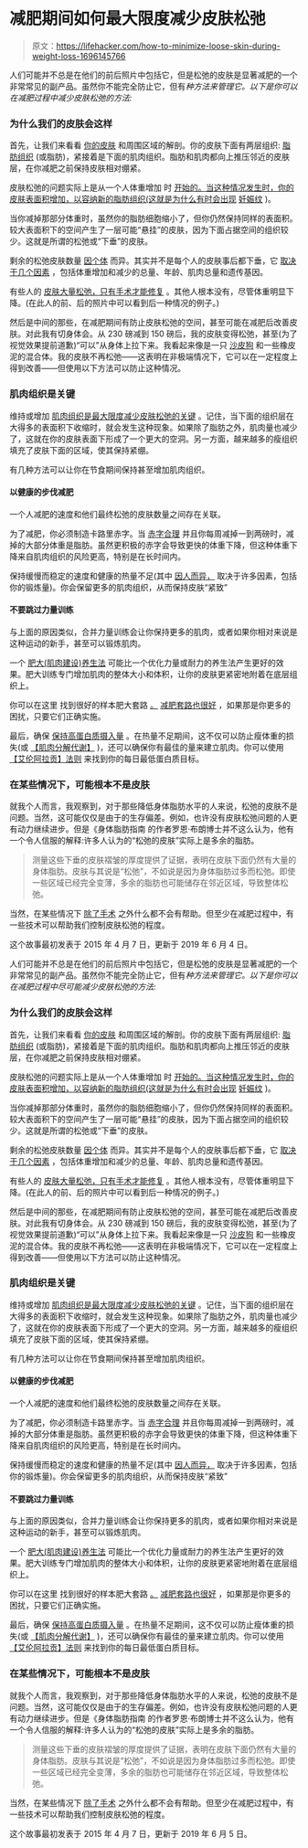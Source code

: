 # 减肥期间如何最大限度减少皮肤松弛

> 原文：<https://lifehacker.com/how-to-minimize-loose-skin-during-weight-loss-1696145766>

人们可能并不总是在他们的前后照片中包括它，但是松弛的皮肤是显著减肥的一个非常常见的副产品。虽然你不能完全防止它，但有*种方法来管理它。以下是你可以在减肥过程中减少皮肤松弛的方法:* 



### **为什么我们的皮肤会这样**

首先，让我们来看看 [你的皮肤](https://journals.lww.com/jdnaonline/Fulltext/2011/07000/Anatomy_and_Physiology_of_the_Skin.3.aspx) 和周围区域的解剖。你的皮肤下面有两层组织: [脂肪组织](http://dmm.biologists.org/content/5/5/588) (或脂肪)，紧接着是下面的肌肉组织。脂肪和肌肉都向上推压邻近的皮肤层，在你减肥之前保持皮肤相对绷紧。

皮肤松弛的问题实际上是从一个人体重增加 时 [开始的。当这种情况发生时，你的皮肤表面积增加，以容纳新的脂肪组织(这就是为什么有时会出现](https://www.aad.org/public/skin-hair-nails/skin-care/stretch-marks) [妊娠纹](https://www.nhs.uk/conditions/stretch-marks/#) )。

当你减掉那部分体重时，虽然你的脂肪细胞缩小了，但你仍然保持同样的表面积。较大表面积下的空间产生了一层可能“悬挂”的皮肤，因为下面占据空间的组织较少。这就是所谓的松弛或“下垂”的皮肤。

剩余的松弛皮肤数量 [因个体](https://www.health.com/weight-loss/loose-skin-after-weight-loss) 而异。其实并不是每个人的皮肤事后都下垂，它 [取决于几个因素](https://www.healthline.com/nutrition/loose-skin-after-weight-loss#section2) ，包括体重增加和减少的总量、年龄、肌肉总量和遗传基因。

有些人的 [皮肤大量松弛，只有手术才能修复](http://www.likeaboss.com/featured/guy-lost-160lbs-ton-loose-skin-hes-still-confident-like-boss/) 。其他人根本没有，尽管体重明显下降。(在此人的前、后的照片中可以看到后一种情况的例子。)

然后是中间的那些，在减肥期间有防止皮肤松弛的空间，甚至可能在减肥后改善皮肤。对此我有切身体会。从 230 磅减到 150 磅后，我的皮肤变得松弛，甚至(为了视觉效果提前道歉)“可以”从身体上拉下来。我看起来像是一只 [沙皮狗](http://en.wikipedia.org/wiki/Shar_Pei) 和一些橡皮泥的混合体。我的皮肤不再松弛——这表明在非极端情况下，它可以在一定程度上得到改善——但使用以下方法可以防止这种情况。

### **肌肉组织是关键**

维持或增加 [肌肉组织是最大限度减少皮肤松弛的关键](https://www.nbcnews.com/health/health-news/after-huge-weight-loss-sagging-skin-remains-n44481) 。记住，当下面的组织层在大得多的表面积下收缩时，就会发生这种现象。如果除了脂肪之外，肌肉量也减少了，这就在你的皮肤表面下形成了一个更大的空洞。另一方面，越来越多的瘦组织填充了皮肤下面的区域，使其保持紧绷。

有几种方法可以让你在节食期间保持甚至增加肌肉组织。

#### **以健康的步伐减肥**

一个人减肥的速度和他们最终松弛的皮肤数量之间存在关联。

为了减肥，你必须制造卡路里赤字。当 [赤字合理](http://vitals.lifehacker.com/how-to-set-a-target-body-weight-for-better-chances-of-d-1678382801) 并且你每周减掉一到两磅时，减掉的大部分体重是脂肪。虽然更积极的赤字会导致更快的体重下降，但这种体重下降来自肌肉组织的风险更高，特别是在长时间内。

保持缓慢而稳定的速度和健康的热量不足(其中 [因人而异，](https://www.self.com/story/calories-for-weight-loss) 取决于许多因素，包括你的锻炼量)。你会保留更多的肌肉组织，从而保持皮肤“紧致”

#### **不要跳过力量训练**

与上面的原因类似，合并力量训练会让你保持更多的肌肉，或者如果你相对来说是这种运动的新手，甚至可以锻炼肌肉。

一个 [肥大(肌肉建设)养生法](https://www.menshealth.com/fitness/a25252586/muscle-hypertrophy/) 可能比一个优化力量或耐力的养生法产生更好的效果。肥大训练专门增加肌肉的整体大小和体积，让你的皮肤更紧密地附着在底层组织上。

你可以在这里 找到很好的样本肥大套路 [。](http://muscularstrength.com/article/Beginners-Hypertrophy-Program-muscle-gain) [减肥套路也很好](http://vitals.lifehacker.com/are-bodyweight-exercises-effective-1684200011) ，如果那是你更多的困扰，只要它们正确实施。

最后，确保 [保持高蛋白质摄入量](http://vitals.lifehacker.com/create-higher-protein-versions-of-common-foods-for-more-1694873400) 。在热量不足期间，这不仅可以防止瘦体重的损失(或 [【肌肉分解代谢】](https://www.bodybuilding.com/fun/catabolic_crushers.htm) )，还可以确保你有最佳的量来建立肌肉。你可以使用 [【艾伦阿拉贡】法则](http://vitals.lifehacker.com/how-to-determine-the-number-of-calories-you-should-eat-1693372946) 来找到你的每日最低蛋白质目标。

### **在某些情况下，可能根本不是皮肤**

就我个人而言，我观察到，对于那些降低身体脂肪水平的人来说，松弛的皮肤不是问题。当然，这可能仅仅是由于的生存偏差。例如，也许没有皮肤松弛问题的人更有动力继续进步。但是《身体脂肪指南 的作者罗恩·布朗博士并不这么认为，他有一个令人信服的解释:许多人认为的“松弛的皮肤”实际上是多余的脂肪。

> 测量这些下垂的皮肤褶皱的厚度提供了证据，表明在皮肤下面仍然有大量的身体脂肪。皮肤与其说是“松弛”，不如说是因为身体脂肪过多而松弛。即使一些区域已经完全变薄，多余的脂肪也可能储存在邻近区域，导致整体松弛。

当然，在某些情况下 [除了手术](https://www.plasticsurgery.org/cosmetic-procedures/body-contouring) 之外什么都不会有帮助。但至少在减肥过程中，有一些技术可以帮助我们控制皮肤松弛的程度。

这个故事最初发表于 2015 年 4 月 7 日，更新于 2019 年 6 月 4 日。

人们可能并不总是在他们的前后照片中包括它，但是松弛的皮肤是显著减肥的一个非常常见的副产品。虽然你不能完全防止它，但有*种方法来管理它。以下是你可以在减肥过程中尽可能减少皮肤松弛的方法:*

### **为什么我们的皮肤会这样**

首先，让我们来看看 [你的皮肤](https://journals.lww.com/jdnaonline/Fulltext/2011/07000/Anatomy_and_Physiology_of_the_Skin.3.aspx) 和周围区域的解剖。你的皮肤下面有两层组织: [脂肪组织](http://dmm.biologists.org/content/5/5/588) (或脂肪)，紧接着是下面的肌肉组织。脂肪和肌肉都向上推压邻近的皮肤层，在你减肥之前保持皮肤相对绷紧。

皮肤松弛的问题实际上是从一个人体重增加 时 [开始的。当这种情况发生时，你的皮肤表面积增加，以容纳新的脂肪组织(这就是为什么有时会出现](https://www.aad.org/public/skin-hair-nails/skin-care/stretch-marks) [妊娠纹](https://www.nhs.uk/conditions/stretch-marks/#) )。

当你减掉那部分体重时，虽然你的脂肪细胞缩小了，但你仍然保持同样的表面积。较大表面积下的空间产生了一层可能“悬挂”的皮肤，因为下面占据空间的组织较少。这就是所谓的松弛或“下垂”的皮肤。

剩余的松弛皮肤数量 [因个体](https://www.health.com/weight-loss/loose-skin-after-weight-loss) 而异。其实并不是每个人的皮肤事后都下垂，它 [取决于几个因素](https://www.healthline.com/nutrition/loose-skin-after-weight-loss#section2) ，包括体重增加和减少的总量、年龄、肌肉总量和遗传基因。

有些人的 [皮肤大量松弛，只有手术才能修复](http://www.likeaboss.com/featured/guy-lost-160lbs-ton-loose-skin-hes-still-confident-like-boss/) 。其他人根本没有，尽管体重明显下降。(在此人的前、后的照片中可以看到后一种情况的例子。)

然后是中间的那些，在减肥期间有防止皮肤松弛的空间，甚至可能在减肥后改善皮肤。对此我有切身体会。从 230 磅减到 150 磅后，我的皮肤变得松弛，甚至(为了视觉效果提前道歉)“可以”从身体上拉下来。我看起来像是一只 [沙皮狗](http://en.wikipedia.org/wiki/Shar_Pei) 和一些橡皮泥的混合体。我的皮肤不再松弛——这表明在非极端情况下，它可以在一定程度上得到改善——但使用以下方法可以防止这种情况。

### **肌肉组织是关键**

维持或增加 [肌肉组织是最大限度减少皮肤松弛的关键](https://www.nbcnews.com/health/health-news/after-huge-weight-loss-sagging-skin-remains-n44481) 。记住，当下面的组织层在大得多的表面积下收缩时，就会发生这种现象。如果除了脂肪之外，肌肉量也减少了，这就在你的皮肤表面下形成了一个更大的空洞。另一方面，越来越多的瘦组织填充了皮肤下面的区域，使其保持紧绷。

有几种方法可以让你在节食期间保持甚至增加肌肉组织。

#### **以健康的步伐减肥**

一个人减肥的速度和他们最终松弛的皮肤数量之间存在关联。

为了减肥，你必须制造卡路里赤字。当 [赤字合理](http://vitals.lifehacker.com/how-to-set-a-target-body-weight-for-better-chances-of-d-1678382801) 并且你每周减掉一到两磅时，减掉的大部分体重是脂肪。虽然更积极的赤字会导致更快的体重下降，但这种体重下降来自肌肉组织的风险更高，特别是在长时间内。

保持缓慢而稳定的速度和健康的热量不足(其中 [因人而异，](https://www.self.com/story/calories-for-weight-loss) 取决于许多因素，包括你的锻炼量)。你会保留更多的肌肉组织，从而保持皮肤“紧致”

#### **不要跳过力量训练**

与上面的原因类似，合并力量训练会让你保持更多的肌肉，或者如果你相对来说是这种运动的新手，甚至可以锻炼肌肉。

一个 [肥大(肌肉建设)养生法](https://www.menshealth.com/fitness/a25252586/muscle-hypertrophy/) 可能比一个优化力量或耐力的养生法产生更好的效果。肥大训练专门增加肌肉的整体大小和体积，让你的皮肤更紧密地附着在底层组织上。

你可以在这里 找到很好的样本肥大套路 [。](http://muscularstrength.com/article/Beginners-Hypertrophy-Program-muscle-gain) [减肥套路也很好](http://vitals.lifehacker.com/are-bodyweight-exercises-effective-1684200011) ，如果那是你更多的困扰，只要它们正确实施。

最后，确保 [保持高蛋白质摄入量](http://vitals.lifehacker.com/create-higher-protein-versions-of-common-foods-for-more-1694873400) 。在热量不足期间，这不仅可以防止瘦体重的损失(或 [【肌肉分解代谢】](https://www.bodybuilding.com/fun/catabolic_crushers.htm) )，还可以确保你有最佳的量来建立肌肉。你可以使用 [【艾伦阿拉贡】法则](http://vitals.lifehacker.com/how-to-determine-the-number-of-calories-you-should-eat-1693372946) 来找到你的每日最低蛋白质目标。

### **在某些情况下，可能根本不是皮肤**

就我个人而言，我观察到，对于那些降低身体脂肪水平的人来说，松弛的皮肤不是问题。当然，这可能仅仅是由于的生存偏差。例如，也许没有皮肤松弛问题的人更有动力继续进步。但是《身体脂肪指南 的作者罗恩·布朗博士并不这么认为，他有一个令人信服的解释:许多人认为的“松弛的皮肤”实际上是多余的脂肪。

> 测量这些下垂的皮肤褶皱的厚度提供了证据，表明在皮肤下面仍然有大量的身体脂肪。皮肤与其说是“松弛”，不如说是因为身体脂肪过多而松弛。即使一些区域已经完全变薄，多余的脂肪也可能储存在邻近区域，导致整体松弛。

当然，在某些情况下 [除了手术](https://www.plasticsurgery.org/cosmetic-procedures/body-contouring) 之外什么都不会有帮助。但至少在减肥过程中，有一些技术可以帮助我们控制皮肤松弛的程度。

这个故事最初发表于 2015 年 4 月 7 日，更新于 2019 年 6 月 5 日。